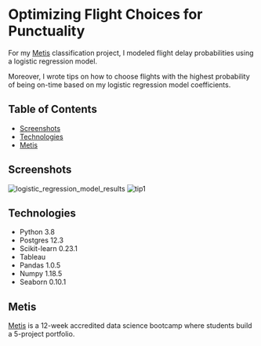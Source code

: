 # Optimizing Flight Choices for Punctuality

For my [Metis](https://www.thisismetis.com/data-science-bootcamps) classification project, I modeled flight delay probabilities using a logistic regression model. 

Moreover, I wrote tips on how to choose flights with the highest probability of being on-time based on my logistic regression model coefficients. 

## Table of Contents

* [Screenshots](#screenshots)
* [Technologies](#technologies)
* [Metis](#metis)

## Screenshots

![logistic_regression_model_results](https://user-images.githubusercontent.com/62628676/93727343-bdffbf80-fb88-11ea-8298-0b07d694de6a.png)
![tip1](https://user-images.githubusercontent.com/62628676/93727297-90b31180-fb88-11ea-890d-13b7356c9d17.png)

## Technologies

* Python 3.8
* Postgres 12.3
* Scikit-learn 0.23.1
* Tableau
* Pandas 1.0.5
* Numpy 1.18.5
* Seaborn 0.10.1

## Metis

[Metis](https://www.thisismetis.com/data-science-bootcamps) is a 12-week accredited data science bootcamp where students build a 5-project portfolio.

